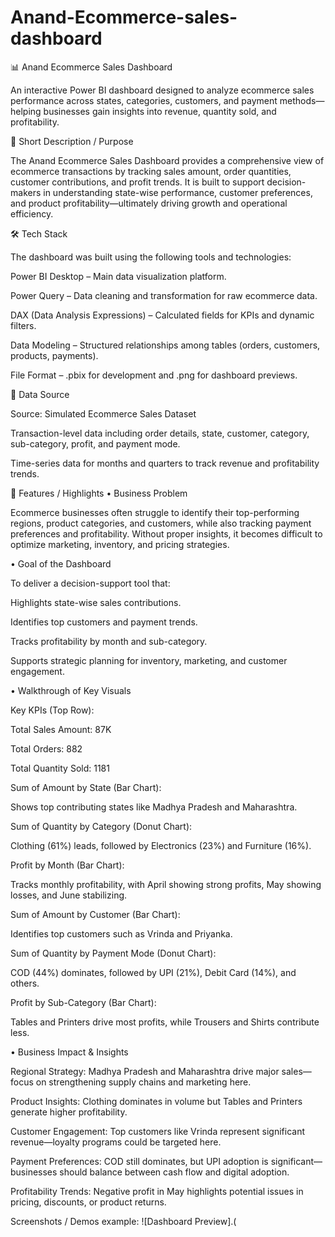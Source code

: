 # Anand-Ecommerce-sales-dashboard
📊 Anand Ecommerce Sales Dashboard

An interactive Power BI dashboard designed to analyze ecommerce sales performance across states, categories, customers, and payment methods—helping businesses gain insights into revenue, quantity sold, and profitability.

🔎 Short Description / Purpose

The Anand Ecommerce Sales Dashboard provides a comprehensive view of ecommerce transactions by tracking sales amount, order quantities, customer contributions, and profit trends. It is built to support decision-makers in understanding state-wise performance, customer preferences, and product profitability—ultimately driving growth and operational efficiency.

🛠 Tech Stack

The dashboard was built using the following tools and technologies:

Power BI Desktop – Main data visualization platform.

Power Query – Data cleaning and transformation for raw ecommerce data.

DAX (Data Analysis Expressions) – Calculated fields for KPIs and dynamic filters.

Data Modeling – Structured relationships among tables (orders, customers, products, payments).

File Format – .pbix for development and .png for dashboard previews.

📂 Data Source

Source: Simulated Ecommerce Sales Dataset

Transaction-level data including order details, state, customer, category, sub-category, profit, and payment mode.

Time-series data for months and quarters to track revenue and profitability trends.

🌟 Features / Highlights
• Business Problem

Ecommerce businesses often struggle to identify their top-performing regions, product categories, and customers, while also tracking payment preferences and profitability. Without proper insights, it becomes difficult to optimize marketing, inventory, and pricing strategies.

• Goal of the Dashboard

To deliver a decision-support tool that:

Highlights state-wise sales contributions.

Identifies top customers and payment trends.

Tracks profitability by month and sub-category.

Supports strategic planning for inventory, marketing, and customer engagement.

• Walkthrough of Key Visuals

Key KPIs (Top Row):

Total Sales Amount: 87K

Total Orders: 882

Total Quantity Sold: 1181

Sum of Amount by State (Bar Chart):

Shows top contributing states like Madhya Pradesh and Maharashtra.

Sum of Quantity by Category (Donut Chart):

Clothing (61%) leads, followed by Electronics (23%) and Furniture (16%).

Profit by Month (Bar Chart):

Tracks monthly profitability, with April showing strong profits, May showing losses, and June stabilizing.

Sum of Amount by Customer (Bar Chart):

Identifies top customers such as Vrinda and Priyanka.

Sum of Quantity by Payment Mode (Donut Chart):

COD (44%) dominates, followed by UPI (21%), Debit Card (14%), and others.

Profit by Sub-Category (Bar Chart):

Tables and Printers drive most profits, while Trousers and Shirts contribute less.

• Business Impact & Insights

Regional Strategy: Madhya Pradesh and Maharashtra drive major sales—focus on strengthening supply chains and marketing here.

Product Insights: Clothing dominates in volume but Tables and Printers generate higher profitability.

Customer Engagement: Top customers like Vrinda represent significant revenue—loyalty programs could be targeted here.

Payment Preferences: COD still dominates, but UPI adoption is significant—businesses should balance between cash flow and digital adoption.

Profitability Trends: Negative profit in May highlights potential issues in pricing, discounts, or product returns.

 Screenshots / Demos
 example: ![Dashboard Preview].( 
